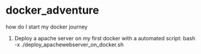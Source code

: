 # docker_adventure
how do I start my docker journey
1. Deploy a apache server on my first docker with a automated script:
bash -x ./deploy_apachewebserver_on_docker.sh
